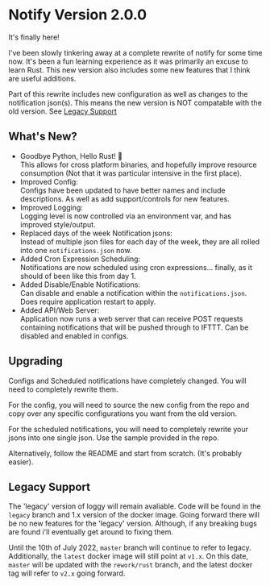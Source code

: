 # Notify Version 2.0.0
It's finally here!

I've been slowly tinkering away at a complete rewrite of notify for some time now. It's been a fun learning experience as it was primarily an excuse to learn Rust. This new version also includes some new features that I think are useful additions.

Part of this rewrite includes new configuration as well as changes to the notification json(s). This means the new version is NOT compatable with the old version. See [Legacy Support](##-legacy-support)

## What's New?
  - Goodbye Python, Hello Rust! 🦀 <br> This allows for cross platform binaries, and hopefully improve resource consumption (Not that it was particular intensive in the first place).
  - Improved Config: <br> Configs have been updated to have better names and include descriptions. As well as add support/controls for new features.
  - Improved Logging: <br> Logging level is now controlled via an environment var, and has improved style/output.
  - Replaced days of the week Notification jsons: <br> Instead of multiple json files for each day of the week, they are all rolled into one `notifications.json` now.
  - Added Cron Expression Scheduling: <br> Notifications are now scheduled using cron expressions... finally, as it should of been like this from day 1.
  - Added Disable/Enable Notifications: <br> Can disable and enable a notification within the `notifications.json`. Does require application restart to apply.
  - Added API/Web Server: <br> Application now runs a web server that can receive POST requests containing notifications that will be pushed through to IFTTT. Can be disabled and enabled in configs.

## Upgrading
Configs and Scheduled notifications have completely changed. You will need to completely rewrite them.

For the config, you will need to source the new config from the repo and copy over any specific configurations you want from the old version.

For the scheduled notifications, you will need to completely rewrite your jsons into one single json. Use the sample provided in the repo.

Alternatively, follow the README and start from scratch. (It's probably easier).

## Legacy Support
The 'legacy' version of loggy will remain avaliable. Code will be found in the `legacy` branch and 1.x version of the docker image. Going forward there will be no new features for the 'legacy' version. Although, if any breaking bugs are found i'll eventually get around to fixing them.

Until the 10th of July 2022, `master` branch will continue to refer to legacy. Additionally, the `latest` docker image will still point at `v1.x`. On this date, `master` will be updated with the `rework/rust` branch, and the latest docker tag will refer to `v2.x` going forward.
